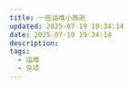 ```yaml
---
title: 一些运维小故逝
updated: 2025-07-19 19:34:14
date: 2025-07-19 19:34:14
description:
tags:
  - 运维
  - 杂项
---
```

